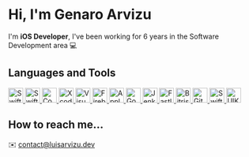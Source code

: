 # Hi, I'm Genaro Arvizu
I'm **iOS Developer**, I've been working for 6 years in the Software Development area 💻 
## Languages and Tools
<a href="https://www.swift.org">
  <img src="https://user-images.githubusercontent.com/30416292/210297594-68b8a014-e57e-4dd5-bed7-b3408962b9e9.png" alt="Swift" width="30" height="30" />
</a>
<a href="https://developer.apple.com/xcode/swiftui/">
  <img src="https://user-images.githubusercontent.com/30416292/210299748-f381a28a-6bd1-4426-93f9-0734a33a0cbc.png" alt="SwiftUI" width="30" height="30" />
</a>
<a href="https://cocoapods.org">
  <img src="https://user-images.githubusercontent.com/30416292/210297980-6a5598ae-bcaa-4ee3-bac4-f730c3960a89.png" alt="Cocoapods" width="30" height="30" />
</a>
<a href="https://developer.apple.com/xcode/">
  <img src="https://user-images.githubusercontent.com/30416292/210298191-f807546e-8f7e-45dd-8c86-a53955b0ea2b.png" alt="Xcode" width="30" height="30" />
</a>
<a href="https://code.visualstudio.com">
  <img src="https://user-images.githubusercontent.com/30416292/210298385-67a69f34-2fa2-476f-8fb0-802ef5b499d6.svg" alt="Visual Studio Code" width="30" height="30" />
</a>
<a href="https://firebase.google.com">
  <img src="https://user-images.githubusercontent.com/30416292/210298719-d417ba5d-28ec-4708-824f-88997e30d49c.png" alt="Firebase" width="30" height="30" />
</a>
<a href="https://developer.apple.com/documentation/mapkit">
  <img src="https://user-images.githubusercontent.com/30416292/210298956-c7f94457-890d-4d02-85d4-d01de59c08a3.png" alt="Apple MapKit" width="30" height="30" />
</a>
<a href="https://developers.google.com/maps">
  <img src="https://user-images.githubusercontent.com/30416292/210299063-7963b922-727b-4f22-9537-d35c52e25f97.png" alt="Google Maps" width="30" height="30" />
</a>
<a href="https://www.jenkins.io">
  <img src="https://user-images.githubusercontent.com/30416292/210299205-aa861173-6e08-4798-83dc-98d332fd0510.png" alt="Jenkins" width="30" height="30" />
</a>
<a href="https://fastlane.tools">
  <img src="https://user-images.githubusercontent.com/30416292/210299316-0e31485d-6e19-44d2-8a1c-51b238fd9831.png" alt="Fastlane" width="30" height="30" />
</a>
<a href="https://bitrise.io">
  <img src="https://user-images.githubusercontent.com/30416292/210299381-6da5859a-e452-4dba-9447-1c367f68b751.png" alt="Bitrise" width="30" height="30" />
</a>
<a href="https://git-scm.com">
  <img src="https://user-images.githubusercontent.com/30416292/210299571-8035724e-6b6a-4ae4-a3c7-ea1b88160daa.png" alt="Git" width="30" height="30" />
</a>
<a href="https://www.swift.org/package-manager/">
  <img src="https://user-images.githubusercontent.com/30416292/210297594-68b8a014-e57e-4dd5-bed7-b3408962b9e9.png" alt="Swift Package Manager" width="30" height="30" />
</a>
<a href="https://developer.apple.com/documentation/uikit">
  <img src="https://user-images.githubusercontent.com/30416292/210299748-f381a28a-6bd1-4426-93f9-0734a33a0cbc.png" alt="UIKit" width="30" height="30" />
</a>

## How to reach me...
✉️ <a href="contact@luisarvizu.dev">contact@luisarvizu.dev</a>

<!---
chibombo/chibombo is a ✨ special ✨ repository because its `README.md` (this file) appears on your GitHub profile.
You can click the Preview link to take a look at your changes.
--->
